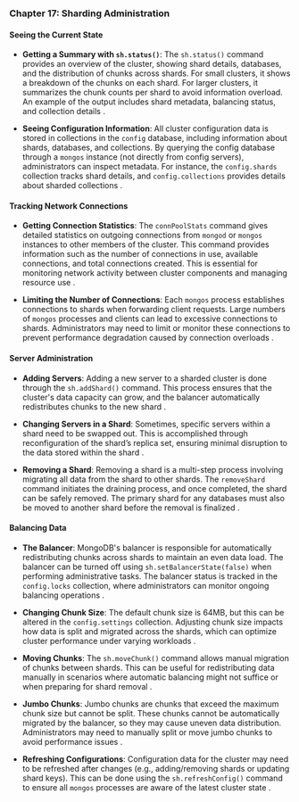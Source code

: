 ### Chapter 17: Sharding Administration

#### Seeing the Current State
- **Getting a Summary with `sh.status()`**:
  The `sh.status()` command provides an overview of the cluster, showing shard details, databases, and the distribution of chunks across shards. For small clusters, it shows a breakdown of the chunks on each shard. For larger clusters, it summarizes the chunk counts per shard to avoid information overload. An example of the output includes shard metadata, balancing status, and collection details .

- **Seeing Configuration Information**:
  All cluster configuration data is stored in collections in the `config` database, including information about shards, databases, and collections. By querying the config database through a `mongos` instance (not directly from config servers), administrators can inspect metadata. For instance, the `config.shards` collection tracks shard details, and `config.collections` provides details about sharded collections  .

#### Tracking Network Connections
- **Getting Connection Statistics**:
  The `connPoolStats` command gives detailed statistics on outgoing connections from `mongod` or `mongos` instances to other members of the cluster. This command provides information such as the number of connections in use, available connections, and total connections created. This is essential for monitoring network activity between cluster components and managing resource use .

- **Limiting the Number of Connections**:
  Each `mongos` process establishes connections to shards when forwarding client requests. Large numbers of `mongos` processes and clients can lead to excessive connections to shards. Administrators may need to limit or monitor these connections to prevent performance degradation caused by connection overloads  .

#### Server Administration
- **Adding Servers**:
  Adding a new server to a sharded cluster is done through the `sh.addShard()` command. This process ensures that the cluster's data capacity can grow, and the balancer automatically redistributes chunks to the new shard .

- **Changing Servers in a Shard**:
  Sometimes, specific servers within a shard need to be swapped out. This is accomplished through reconfiguration of the shard’s replica set, ensuring minimal disruption to the data stored within the shard .

- **Removing a Shard**:
  Removing a shard is a multi-step process involving migrating all data from the shard to other shards. The `removeShard` command initiates the draining process, and once completed, the shard can be safely removed. The primary shard for any databases must also be moved to another shard before the removal is finalized .

#### Balancing Data
- **The Balancer**:
  MongoDB's balancer is responsible for automatically redistributing chunks across shards to maintain an even data load. The balancer can be turned off using `sh.setBalancerState(false)` when performing administrative tasks. The balancer status is tracked in the `config.locks` collection, where administrators can monitor ongoing balancing operations  .

- **Changing Chunk Size**:
  The default chunk size is 64MB, but this can be altered in the `config.settings` collection. Adjusting chunk size impacts how data is split and migrated across the shards, which can optimize cluster performance under varying workloads  .

- **Moving Chunks**:
  The `sh.moveChunk()` command allows manual migration of chunks between shards. This can be useful for redistributing data manually in scenarios where automatic balancing might not suffice or when preparing for shard removal .

- **Jumbo Chunks**:
  Jumbo chunks are chunks that exceed the maximum chunk size but cannot be split. These chunks cannot be automatically migrated by the balancer, so they may cause uneven data distribution. Administrators may need to manually split or move jumbo chunks to avoid performance issues  .

- **Refreshing Configurations**:
  Configuration data for the cluster may need to be refreshed after changes (e.g., adding/removing shards or updating shard keys). This can be done using the `sh.refreshConfig()` command to ensure all `mongos` processes are aware of the latest cluster state .